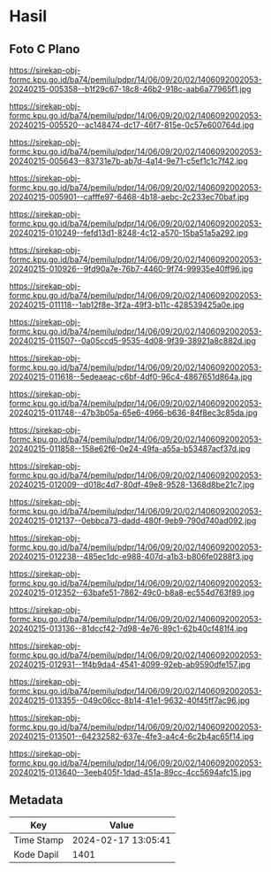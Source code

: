 # Hasil

## Foto C Plano

https://sirekap-obj-formc.kpu.go.id/ba74/pemilu/pdpr/14/06/09/20/02/1406092002053-20240215-005358--b1f29c67-18c8-46b2-918c-aab6a77965f1.jpg

https://sirekap-obj-formc.kpu.go.id/ba74/pemilu/pdpr/14/06/09/20/02/1406092002053-20240215-005520--ac148474-dc17-46f7-815e-0c57e600764d.jpg

https://sirekap-obj-formc.kpu.go.id/ba74/pemilu/pdpr/14/06/09/20/02/1406092002053-20240215-005643--83731e7b-ab7d-4a14-9e71-c5ef1c1c7f42.jpg

https://sirekap-obj-formc.kpu.go.id/ba74/pemilu/pdpr/14/06/09/20/02/1406092002053-20240215-005901--cafffe97-6468-4b18-aebc-2c233ec70baf.jpg

https://sirekap-obj-formc.kpu.go.id/ba74/pemilu/pdpr/14/06/09/20/02/1406092002053-20240215-010249--fefd13d1-8248-4c12-a570-15ba51a5a292.jpg

https://sirekap-obj-formc.kpu.go.id/ba74/pemilu/pdpr/14/06/09/20/02/1406092002053-20240215-010926--9fd90a7e-76b7-4460-9f74-99935e40ff96.jpg

https://sirekap-obj-formc.kpu.go.id/ba74/pemilu/pdpr/14/06/09/20/02/1406092002053-20240215-011118--1ab12f8e-3f2a-49f3-b11c-428539425a0e.jpg

https://sirekap-obj-formc.kpu.go.id/ba74/pemilu/pdpr/14/06/09/20/02/1406092002053-20240215-011507--0a05ccd5-9535-4d08-9f39-38921a8c882d.jpg

https://sirekap-obj-formc.kpu.go.id/ba74/pemilu/pdpr/14/06/09/20/02/1406092002053-20240215-011618--5edeaeac-c6bf-4df0-96c4-4867651d864a.jpg

https://sirekap-obj-formc.kpu.go.id/ba74/pemilu/pdpr/14/06/09/20/02/1406092002053-20240215-011748--47b3b05a-65e6-4966-b636-84f8ec3c85da.jpg

https://sirekap-obj-formc.kpu.go.id/ba74/pemilu/pdpr/14/06/09/20/02/1406092002053-20240215-011858--158e62f6-0e24-49fa-a55a-b53487acf37d.jpg

https://sirekap-obj-formc.kpu.go.id/ba74/pemilu/pdpr/14/06/09/20/02/1406092002053-20240215-012009--d018c4d7-80df-49e8-9528-1368d8be21c7.jpg

https://sirekap-obj-formc.kpu.go.id/ba74/pemilu/pdpr/14/06/09/20/02/1406092002053-20240215-012137--0ebbca73-dadd-480f-9eb9-790d740ad092.jpg

https://sirekap-obj-formc.kpu.go.id/ba74/pemilu/pdpr/14/06/09/20/02/1406092002053-20240215-012238--485ec1dc-e988-407d-a1b3-b806fe0288f3.jpg

https://sirekap-obj-formc.kpu.go.id/ba74/pemilu/pdpr/14/06/09/20/02/1406092002053-20240215-012352--63bafe51-7862-49c0-b8a8-ec554d763f89.jpg

https://sirekap-obj-formc.kpu.go.id/ba74/pemilu/pdpr/14/06/09/20/02/1406092002053-20240215-013136--81dccf42-7d98-4e76-89c1-62b40cf481f4.jpg

https://sirekap-obj-formc.kpu.go.id/ba74/pemilu/pdpr/14/06/09/20/02/1406092002053-20240215-012931--1f4b9da4-4541-4099-92eb-ab9590dfe157.jpg

https://sirekap-obj-formc.kpu.go.id/ba74/pemilu/pdpr/14/06/09/20/02/1406092002053-20240215-013355--049c06cc-8b14-41e1-9632-40f45ff7ac96.jpg

https://sirekap-obj-formc.kpu.go.id/ba74/pemilu/pdpr/14/06/09/20/02/1406092002053-20240215-013501--64232582-637e-4fe3-a4c4-6c2b4ac65f14.jpg

https://sirekap-obj-formc.kpu.go.id/ba74/pemilu/pdpr/14/06/09/20/02/1406092002053-20240215-013640--3eeb405f-1dad-451a-89cc-4cc5694afc15.jpg


## Metadata

| Key        | Value               |
| ---------- | ------------------- |
| Time Stamp | 2024-02-17 13:05:41 |
| Kode Dapil | 1401                |



